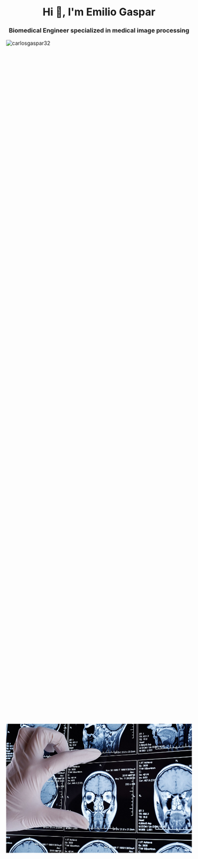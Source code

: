 <h1 align="center">Hi 👋, I'm Emilio Gaspar</h1>
<h3 align="center">Biomedical Engineer specialized in medical image processing</h3>

<p align="left"> <img src="https://komarev.com/ghpvc/?username=carlosgaspar32&label=Profile%20views&color=0e75b6&style=flat" alt="carlosgaspar32" /> </p>
<div style="display: flex; justify-content: center; align-items: center; height: 100vh;">
  <img src="MedicalImage.jpg" alt="medical imaging" height = "350px"/></div>
- 🔭 I’m currently working on **Graphical Interface of Medical Images**

- 🌱 I’m currently learning **Tensorflow**

- 👯 I’m looking to collaborate on **Imaging Projects**

- 💬 Ask me about **MATLAB, Arduino C/C++ and Radiology**

- 📫 How to reach me **carlosgasparortiz123@gmail.com**

<h3 align="left">Connect with me:</h3>
<p align="left">
<a href="https://linkedin.com/in/carlos-emilio-gaspar-ortiz-310441245" target="blank"><img align="center" src="https://raw.githubusercontent.com/rahuldkjain/github-profile-readme-generator/master/src/images/icons/Social/linked-in-alt.svg" alt="carlos-emilio-gaspar-ortiz-310441245" height="30" width="40" /></a>
<a href="https://stackoverflow.com/users/22355009" target="blank"><img align="center" src="https://raw.githubusercontent.com/rahuldkjain/github-profile-readme-generator/master/src/images/icons/Social/stack-overflow.svg" alt="335325" height="30" width="40" /></a>
<a href="https://www.youtube.com/@carlosgasp32" target="blank"><img align="center" src="https://raw.githubusercontent.com/rahuldkjain/github-profile-readme-generator/master/src/images/icons/Social/youtube.svg" alt="carlosgasp32" height="30" width="40" /></a>
</p>

<h3 align="left">Languages and Tools:</h3>
<p align="left"> <a href="https://www.arduino.cc/" target="_blank" rel="noreferrer"> <img src="https://cdn.worldvectorlogo.com/logos/arduino-1.svg" alt="arduino" width="40" height="40"/> </a> <a href="https://www.blender.org/" target="_blank" rel="noreferrer"> <img src="https://download.blender.org/branding/community/blender_community_badge_white.svg" alt="blender" width="40" height="40"/> </a> <a href="https://www.cprogramming.com/" target="_blank" rel="noreferrer"> <img src="https://raw.githubusercontent.com/devicons/devicon/master/icons/c/c-original.svg" alt="c" width="40" height="40"/> </a> <a href="https://www.w3schools.com/cpp/" target="_blank" rel="noreferrer"> <img src="https://raw.githubusercontent.com/devicons/devicon/master/icons/cplusplus/cplusplus-original.svg" alt="cplusplus" width="40" height="40"/> </a> <a href="https://git-scm.com/" target="_blank" rel="noreferrer"> <img src="https://www.vectorlogo.zone/logos/git-scm/git-scm-icon.svg" alt="git" width="40" height="40"/> </a> <a href="https://www.mathworks.com/" target="_blank" rel="noreferrer"> <img src="https://upload.wikimedia.org/wikipedia/commons/2/21/Matlab_Logo.png" alt="matlab" width="40" height="40"/> </a> <a href="https://www.python.org" target="_blank" rel="noreferrer"> <img src="https://raw.githubusercontent.com/devicons/devicon/master/icons/python/python-original.svg" alt="python" width="40" height="40"/> </a> <a href="https://www.tensorflow.org" target="_blank" rel="noreferrer"> <img src="https://www.vectorlogo.zone/logos/tensorflow/tensorflow-icon.svg" alt="tensorflow" width="40" height="40"/> </a> </p>

<p><img align="center" src="https://github-readme-stats.vercel.app/api/top-langs?username=carlosgaspar32&show_icons=true&locale=en&layout=compact" alt="carlosgaspar32" /></p>
